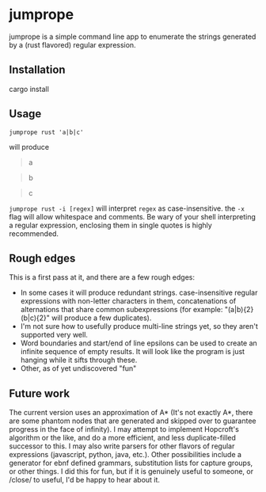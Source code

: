 # jumprope 
jumprope is a simple command line app to enumerate the strings generated by a (rust flavored) regular expression.

## Installation

cargo install

## Usage

`jumprope rust 'a|b|c'`

will produce 

>a

>b

>c

`jumprope rust -i [regex]` will interpret `regex` as case-insensitive. the `-x` flag will allow whitespace and comments. Be wary of your shell interpreting a regular expression, enclosing them in single quotes is highly recommended.

## Rough edges
This is a first pass at it, and there are a few rough edges:
 - In some cases it will produce redundant strings. case-insensitive regular expressions with non-letter characters in them, concatenations of alternations that share common subexpressions (for example: "(a|b){2}(b|c){2}" will produce a few duplicates).
 - I'm not sure how to usefully produce multi-line strings yet, so they aren't supported very well.
 - Word boundaries and start/end of line epsilons can be used to create an infinite sequence of empty results. It will look like the program is just hanging while it sifts through these.
 - Other, as of yet undiscovered "fun"

## Future work
The current version uses an approximation of A* (It's not exactly A*, there are some phantom nodes that are generated and skipped over to guarantee progress in the face of infinity). I may attempt to implement Hopcroft's algorithm or the like, and do a more efficient, and less duplicate-filled successor to this. I may also write parsers for other flavors of regular expressions (javascript, python, java, etc.). Other possibilities include a generator for ebnf defined grammars, substitution lists for capture groups, or other things. I did this for fun, but if it is genuinely useful to someone, or /close/ to useful, I'd be happy to hear about it.


